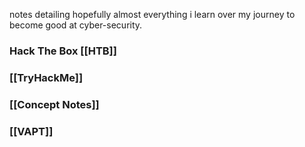 notes detailing hopefully almost everything i learn over my journey to become good at cyber-security.

### Hack The Box [[HTB]]
### [[TryHackMe]]
### [[Concept Notes]] 

### [[VAPT]]


